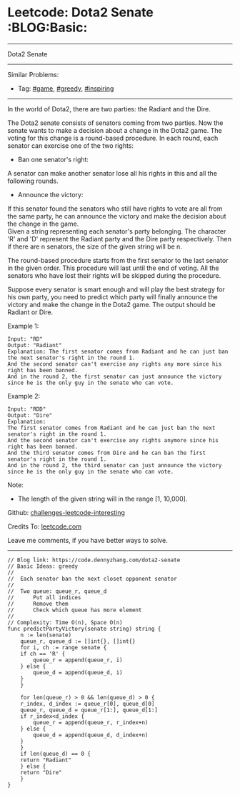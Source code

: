 
# Leetcode: Dota2 Senate     :BLOG:Basic:

---

Dota2 Senate  

---

Similar Problems:  

-   Tag: [#game](https://code.dennyzhang.com/tag/game), [#greedy](https://code.dennyzhang.com/tag/greedy), [#inspiring](https://code.dennyzhang.com/tag/inspiring)

---

In the world of Dota2, there are two parties: the Radiant and the Dire.  

The Dota2 senate consists of senators coming from two parties. Now the senate wants to make a decision about a change in the Dota2 game. The voting for this change is a round-based procedure. In each round, each senator can exercise one of the two rights:  

-   Ban one senator's right:

A senator can make another senator lose all his rights in this and all the following rounds.  

-   Announce the victory:

If this senator found the senators who still have rights to vote are all from the same party, he can announce the victory and make the decision about the change in the game.  
Given a string representing each senator's party belonging. The character 'R' and 'D' represent the Radiant party and the Dire party respectively. Then if there are n senators, the size of the given string will be n.  

The round-based procedure starts from the first senator to the last senator in the given order. This procedure will last until the end of voting. All the senators who have lost their rights will be skipped during the procedure.  

Suppose every senator is smart enough and will play the best strategy for his own party, you need to predict which party will finally announce the victory and make the change in the Dota2 game. The output should be Radiant or Dire.  

Example 1:  

    Input: "RD"
    Output: "Radiant"
    Explanation: The first senator comes from Radiant and he can just ban the next senator's right in the round 1.
    And the second senator can't exercise any rights any more since his right has been banned.
    And in the round 2, the first senator can just announce the victory since he is the only guy in the senate who can vote.

Example 2:  

    Input: "RDD"
    Output: "Dire"
    Explanation:
    The first senator comes from Radiant and he can just ban the next senator's right in the round 1.
    And the second senator can't exercise any rights anymore since his right has been banned.
    And the third senator comes from Dire and he can ban the first senator's right in the round 1.
    And in the round 2, the third senator can just announce the victory since he is the only guy in the senate who can vote.

Note:  

-   The length of the given string will in the range [1, 10,000].

Github: [challenges-leetcode-interesting](https://github.com/DennyZhang/challenges-leetcode-interesting/tree/master/problems/dota2-senate)  

Credits To: [leetcode.com](https://leetcode.com/problems/dota2-senate/description/)  

Leave me comments, if you have better ways to solve.  

---

    // Blog link: https://code.dennyzhang.com/dota2-senate
    // Basic Ideas: greedy
    //
    //  Each senator ban the next closet opponent senator
    //
    //  Two queue: queue_r, queue_d
    //      Put all indices
    //      Remove them
    //      Check which queue has more element
    //
    // Complexity: Time O(n), Space O(n)
    func predictPartyVictory(senate string) string {
        n := len(senate)
        queue_r, queue_d := []int{}, []int{}
        for i, ch := range senate {
    	if ch == 'R' { 
    	    queue_r = append(queue_r, i) 
    	} else {
    	    queue_d = append(queue_d, i) 
    	}
        }
    
        for len(queue_r) > 0 && len(queue_d) > 0 {
    	r_index, d_index := queue_r[0], queue_d[0]
    	queue_r, queue_d = queue_r[1:], queue_d[1:]
    	if r_index<d_index {
    	    queue_r = append(queue_r, r_index+n)
    	} else {
    	    queue_d = append(queue_d, d_index+n)
    	}
        }
        if len(queue_d) == 0 {
    	return "Radiant"
        } else {
    	return "Dire"
        }
    }

